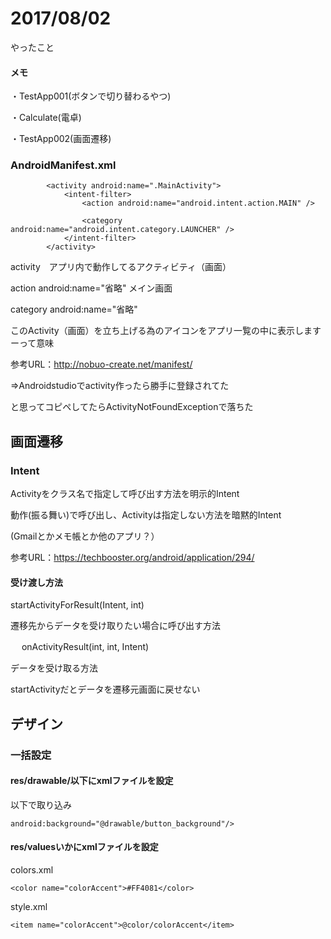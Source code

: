 # 2017/08/02

やったこと

#### メモ
・TestApp001(ボタンで切り替わるやつ)

・Calculate(電卓)

・TestApp002(画面遷移)　

### AndroidManifest.xml
```
        <activity android:name=".MainActivity">
            <intent-filter>
                <action android:name="android.intent.action.MAIN" />

                <category android:name="android.intent.category.LAUNCHER" />
            </intent-filter>
        </activity>
```

activity　アプリ内で動作してるアクティビティ（画面）

action android:name="省略" メイン画面

category android:name="省略"

このActivity（画面）を立ち上げる為のアイコンをアプリ一覧の中に表示しますーって意味

参考URL：http://nobuo-create.net/manifest/

⇒Androidstudioでactivity作ったら勝手に登録されてた

と思ってコピペしてたらActivityNotFoundExceptionで落ちた

## 画面遷移
### Intent
Activityをクラス名で指定して呼び出す方法を明示的Intent

動作(振る舞い)で呼び出し、Activityは指定しない方法を暗黙的Intent

(Gmailとかメモ帳とか他のアプリ？）

参考URL：https://techbooster.org/android/application/294/

#### 受け渡し方法
startActivityForResult(Intent, int)

遷移先からデータを受け取りたい場合に呼び出す方法

　
onActivityResult(int, int, Intent)

データを受け取る方法

startActivityだとデータを遷移元画面に戻せない


## デザイン
### 一括設定
#### res/drawable/以下にxmlファイルを設定
以下で取り込み
```
android:background="@drawable/button_background"/>
```

#### res/valuesいかにxmlファイルを設定
colors.xml
```
<color name="colorAccent">#FF4081</color>
```

style.xml
```
<item name="colorAccent">@color/colorAccent</item>
```
